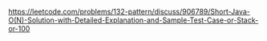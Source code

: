 https://leetcode.com/problems/132-pattern/discuss/906789/Short-Java-O(N)-Solution-with-Detailed-Explanation-and-Sample-Test-Case-or-Stack-or-100